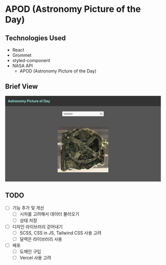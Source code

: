 # APOD (Astronomy Picture of the Day)

## Technologies Used
- React
- Grommet
- styled-component
- NASA API
  -  APOD (Astronomy Picture of the Day)

## Brief View
![screenshot](https://github.com/oldiepuppie/apod/blob/master/screenshot.png?raw=true)


## TODO
- [ ] 기능 추가 및 개선
  - [ ] 시차를 고려해서 데이터 불러오기
  - [ ] 상태 저장
- [ ] 디자인 라이브러리 걷어내기
  - [ ] SCSS, CSS in JS, Tailwind CSS 사용 고려
  - [ ] 달력은 라이브러리 사용
- [ ] 배포
  - [ ] 도메인 구입
  - [ ] Vercel 사용 고려
